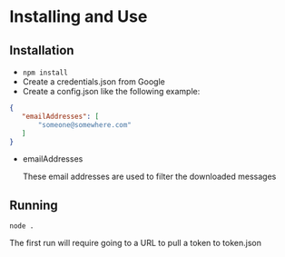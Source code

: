# Installing and Use

## Installation
- `npm install`
- Create a credentials.json from Google
- Create a config.json like the following example:
```json
{
   "emailAddresses": [
       "someone@somewhere.com"
   ] 
}
```
  - emailAddresses

      These email addresses are used to filter the downloaded messages

## Running

`node .`

The first run will require going to a URL to pull a token to token.json